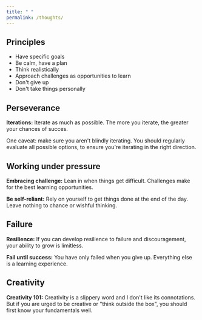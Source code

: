 ```yaml
---
title: " "
permalink: /thoughts/
---
```


## Principles

- Have specific goals
- Be calm, have a plan
- Think realistically
- Approach challenges as opportunities to learn
- Don't give up
- Don't take things personally

## Perseverance

**Iterations:** Iterate as much as possible. The more you iterate, the greater your chances of succes. 

One caveat: make sure you aren't blindly iterating. You should regularly evaluate all possible options, to ensure you're iterating in the right direction. 

## Working under pressure

**Embracing challenge:** Lean in when things get difficult. Challenges make for the best learning opportunities.

**Be self-reliant:** Rely on yourself to get things done at the end of the day. Leave nothing to chance or wishful thinking.

## Failure

**Resilience:** If you can develop resilience to failure and discouragement, your ability to grow is limitless.

**Fail until success:** You have only failed when you give up. Everything else is a learning experience.

## Creativity

**Creativity 101:** Creativity is a slippery word and I don't like its connotations. But if you are urged to be creative or "think outside the box", you should first know your fundamentals well. 

